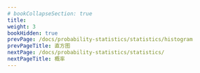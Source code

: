 ```yaml
---
# bookCollapseSection: true
title: 
weight: 3
bookHidden: true
prevPage: /docs/probability-statistics/statistics/histogram
prevPageTitle: 直方图
nextPage: /docs/probability-statistics/statistics/
nextPageTitle: 概率
---
```


# 

